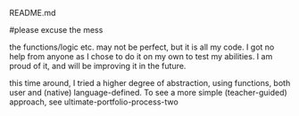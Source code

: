 README.md

#please excuse the mess

the functions/logic etc. may not be perfect, but it is all my code. I got no help from anyone as I chose to do it on my own to test my abilities. I am proud of it, and will be improving it in the future. 

this time around, I tried a higher degree of abstraction, using functions, both user and (native) language-defined. To see a more simple (teacher-guided) approach, see ultimate-portfolio-process-two